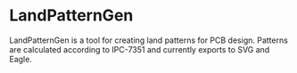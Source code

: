 LandPatternGen
==============

LandPatternGen is a tool for creating land patterns for PCB design. Patterns are calculated according to IPC-7351 and currently exports to SVG and Eagle.
